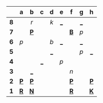 |     |  a  |  b  |  c  |  d  |  e  |  f  |  g  |  h  |
|:---:|:---:|:---:|:---:|:---:|:---:|:---:|:---:|:---:|
|  **8**  |     |  _r_  |     |  _k_  |  [_](http://localhost:8080/api/chess/play?move=f7e8)  |     |  [_](http://localhost:8080/api/chess/play?move=f7g8)  |     |
|  **7**  |     |  [**P**](https://github.com/grim-kalman)  |     |     |     |  [**B**](http://localhost:8080/api/chess/select?square=f7)  |  _p_  |     |
|  **6**  |  _p_  |     |     |  _b_  |  [_](http://localhost:8080/api/chess/play?move=f7e6)  |     |  [_](http://localhost:8080/api/chess/play?move=f7g6)  |     |
|  **5**  |     |     |     |  [_](http://localhost:8080/api/chess/play?move=f7d5)  |     |     |  _p_  |  [_](http://localhost:8080/api/chess/play?move=f7h5)  |
|  **4**  |     |     |  [_](http://localhost:8080/api/chess/play?move=f7c4)  |     |  _p_  |     |     |     |
|  **3**  |     |  [_](http://localhost:8080/api/chess/play?move=f7b3)  |     |     |     |  _n_  |     |     |
|  **2**  |  [**P**](http://localhost:8080/api/chess/select?square=a2)  |  [**P**](http://localhost:8080/api/chess/select?square=b2)  |     |     |     |  [**P**](https://github.com/grim-kalman)  |     |  [**P**](http://localhost:8080/api/chess/select?square=h2)  |
|  **1**  |  [**R**](https://github.com/grim-kalman)  |  [**N**](http://localhost:8080/api/chess/select?square=b1)  |     |     |     |  [**R**](http://localhost:8080/api/chess/select?square=f1)  |     |  [**K**](http://localhost:8080/api/chess/select?square=h1)  |
